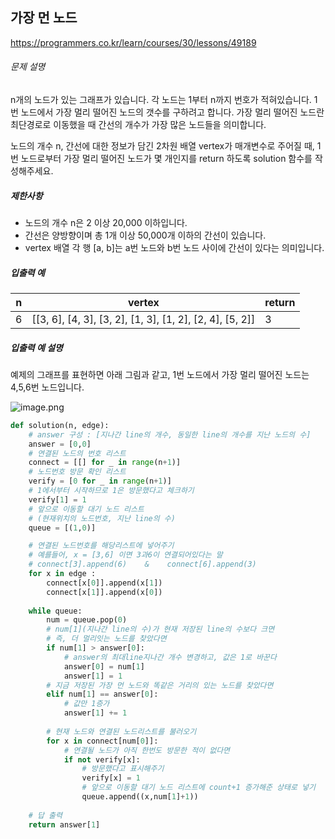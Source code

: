 ## 가장 먼 노드

https://programmers.co.kr/learn/courses/30/lessons/49189



###### 문제 설명

n개의 노드가 있는 그래프가 있습니다. 각 노드는 1부터 n까지 번호가 적혀있습니다. 1번 노드에서 가장 멀리 떨어진 노드의 갯수를 구하려고 합니다. 가장 멀리 떨어진 노드란 최단경로로 이동했을 때 간선의 개수가 가장 많은 노드들을 의미합니다.

노드의 개수 n, 간선에 대한 정보가 담긴 2차원 배열 vertex가 매개변수로 주어질 때, 1번 노드로부터 가장 멀리 떨어진 노드가 몇 개인지를 return 하도록 solution 함수를 작성해주세요.

##### 제한사항

- 노드의 개수 n은 2 이상 20,000 이하입니다.
- 간선은 양방향이며 총 1개 이상 50,000개 이하의 간선이 있습니다.
- vertex 배열 각 행 [a, b]는 a번 노드와 b번 노드 사이에 간선이 있다는 의미입니다.

##### 입출력 예

| n    | vertex                                                   | return |
| ---- | -------------------------------------------------------- | ------ |
| 6    | [[3, 6], [4, 3], [3, 2], [1, 3], [1, 2], [2, 4], [5, 2]] | 3      |

##### 입출력 예 설명

예제의 그래프를 표현하면 아래 그림과 같고, 1번 노드에서 가장 멀리 떨어진 노드는 4,5,6번 노드입니다.

![image.png](https://grepp-programmers.s3.amazonaws.com/files/ybm/fadbae38bb/dec85ab5-0273-47b3-ba73-fc0b5f6be28a.png)





```python
def solution(n, edge):
	# answer 구성 : [지나간 line의 개수, 동일한 line의 개수를 지난 노드의 수]
    answer = [0,0]
	# 연결된 노드의 번호 리스트
    connect = [[] for _ in range(n+1)]
	# 노드번호 방문 확인 리스트
    verify = [0 for _ in range(n+1)]
	# 1에서부터 시작하므로 1은 방문했다고 체크하기
    verify[1] = 1
	# 앞으로 이동할 대기 노드 리스트
	# (현재위치의 노드번호, 지난 line의 수)
    queue = [(1,0)]

	# 연결된 노드번호를 해당리스트에 넣어주기
	# 예를들어, x = [3,6] 이면 3과6이 연결되어있다는 말 
	# connect[3].append(6)    &    connect[6].append(3)
    for x in edge :
        connect[x[0]].append(x[1])
        connect[x[1]].append(x[0]) 
	
    while queue:
        num = queue.pop(0)
        # num[1](지나간 line의 수)가 현재 저장된 line의 수보다 크면
		# 즉, 더 멀리잇는 노드를 찾았다면
        if num[1] > answer[0]:
			# answer의 최대line지나간 개수 변경하고, 값은 1로 바꾼다
            answer[0] = num[1]
            answer[1] = 1
		# 지금 저장된 가장 먼 노드와 똑같은 거리의 있는 노드를 찾았다면
        elif num[1] == answer[0]:
			# 값만 1증가
            answer[1] += 1
        
		# 현재 노드와 연결된 노드리스트를 불러오기
        for x in connect[num[0]]:
			# 연결될 노드가 아직 한번도 방문한 적이 없다면
            if not verify[x]:
				# 방문했다고 표시해주기
                verify[x] = 1
				# 앞으로 이동할 대기 노드 리스트에 count+1 증가해준 상태로 넣기
                queue.append((x,num[1]+1))
	
	# 답 출력
    return answer[1]
```

